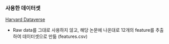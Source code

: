 ### 사용한 데이터셋
[Harvard Dataverse](https://dataverse.harvard.edu/dataset.xhtml?persistentId=doi:10.7910/DVN/7IAJWU)
- Raw data를 그대로 사용하지 않고, 해당 논문에 나온대로 12개의 feature를 추출하여 데이터셋으로 만듦 (features.csv)